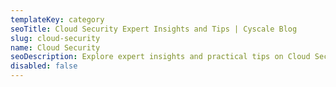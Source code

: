 ```yaml
---
templateKey: category
seoTitle: Cloud Security Expert Insights and Tips | Cyscale Blog
slug: cloud-security
name: Cloud Security
seoDescription: Explore expert insights and practical tips on Cloud Security. Stay ahead with the latest trends, best practices, and industry updates in cloud security.
disabled: false
---
```

